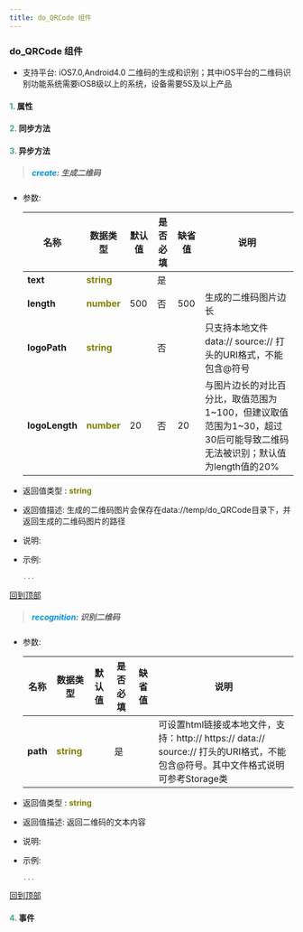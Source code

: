 ```yaml
---
title: do_QRCode 组件
---
```


### do_QRCode 组件

* 支持平台: iOS7.0,Android4.0
二维码的生成和识别；其中iOS平台的二维码识别功能系统需要iOS8级以上的系统，设备需要5S及以上产品

#### <font color ='#40A977'>**1.**</font> 属性

#### <font color ='#40A977'>**2.**</font> 同步方法

#### <font color ='#40A977'>**3.**</font> 异步方法

>##### <font color ='#0092db'>**create**</font>: 生成二维码

- 参数:

  名称 | 数据类型 |默认值|是否必填|缺省值|说明
  ---- |-------------  |----------|--------------|--------|------
  **text** |<font color ='#808000'>**string**</font> |  | 是||
  **length** |<font color ='#808000'>**number**</font> | 500 | 否|500|生成的二维码图片边长
  **logoPath** |<font color ='#808000'>**string**</font> |  | 否||只支持本地文件data:// source:// 打头的URI格式，不能包含@符号
  **logoLength** |<font color ='#808000'>**number**</font> | 20 | 否|20|与图片边长的对比百分比，取值范围为1~100，但建议取值范围为1~30，超过30后可能导致二维码无法被识别；默认值为length值的20%
- 返回值类型 : <font color ='#808000'>**string**</font>
- 返回值描述: 生成的二维码图片会保存在data://temp/do_QRCode目录下，并返回生成的二维码图片的路径
- 说明: 
- 示例:

  ```javascript
  ...

  ```

[回到顶部](#top)

>##### <font color ='#0092db'>**recognition**</font>: 识别二维码

- 参数:

  名称 | 数据类型 |默认值|是否必填|缺省值|说明
  ---- |-------------  |----------|--------------|--------|------
  **path** |<font color ='#808000'>**string**</font> |  | 是||可设置html链接或本地文件，支持：http:// https:// data:// source:// 打头的URI格式，不能包含@符号。其中文件格式说明可参考Storage类
- 返回值类型 : <font color ='#808000'>**string**</font>
- 返回值描述: 返回二维码的文本内容
- 说明: 
- 示例:

  ```javascript
  ...

  ```

[回到顶部](#top)


#### <font color ='#40A977'>**4.**</font> 事件


